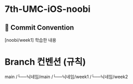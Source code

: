 # 7th-UMC-iOS-noobi

## 📝 Commit Convention
[noobi/week1] 학습한 내용

# Branch 컨벤션 (규칙)
main
/└──닉네임/main
    /└──닉네임/week1
    /└──닉네임/week2


